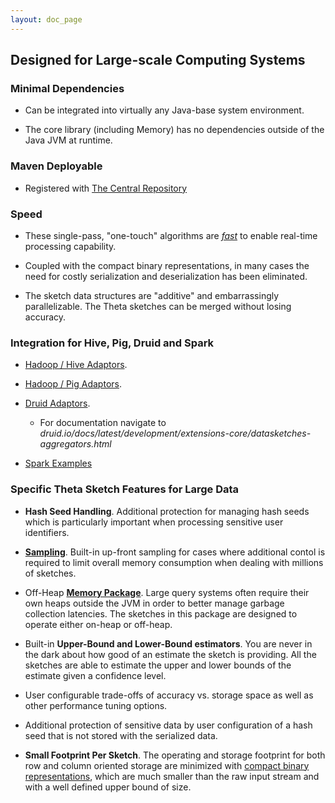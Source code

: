 ```yaml
---
layout: doc_page
---
```


## Designed for Large-scale Computing Systems

### Minimal Dependencies

* Can be integrated into virtually any Java-base system environment.
  
* The core library (including Memory) has no dependencies outside of the Java JVM at runtime.

### Maven Deployable

* Registered with <a href="https://search.maven.org/#search|ga|1|DataSketches">The Central Repository</a>

### Speed

* These single-pass, "one-touch" algorithms are <a href="{{site.docs_dir}}/Theta/ThetaUpdateSpeed.html"><i>fast</i></a> to enable real-time processing capability.
  
* Coupled with the compact binary representations, in many cases the need for costly serialization and deserialization has been eliminated.
  
* The sketch data structures are "additive" and embarrassingly parallelizable. The Theta sketches can be merged without losing accuracy.

### Integration for Hive, Pig, Druid and Spark

* <a href="https://github.com/DataSketches/sketches-hive/tree/master/src/main/java/org/apache/datasketches/hive">Hadoop / Hive Adaptors</a>.
  
* <a href="https://github.com/DataSketches/sketches-pig/tree/master/src/main/java/org/apache/datasketches/pig">Hadoop / Pig Adaptors</a>.
  
* <a href="https://github.com/druid-io/druid/tree/master/extensions-core/datasketches/src/main/java/io/druid/query/aggregation/datasketches">Druid Adaptors</a>.
  * For documentation navigate to <i>druid.io/docs/latest/development/extensions-core/datasketches-aggregators.html</i>
  
* <a href="{{site.docs_dir}}/Theta/ThetaSparkExample.html">Spark Examples</a> 

### Specific Theta Sketch Features for Large Data

* <b>Hash Seed Handling</b>. Additional protection for managing hash seeds which is 
particularly important when processing sensitive user identifiers.

* <a href="{{site.docs_dir}}/Theta/ThetaPSampling.html"><b>Sampling</b></a>. Built-in up-front sampling for cases where additional 
contol is required to limit overall memory consumption when dealing with millions of sketches.

* Off-Heap <a href="{{site.docs_dir}}/Memory/MemoryPackage.html"><b>Memory Package</b></a>. 
Large query systems often require their own heaps outside the JVM in order to better manage garbage collection latencies. 
The sketches in this package are designed to operate either on-heap or off-heap.

* Built-in <b>Upper-Bound and Lower-Bound estimators</b>. 
You are never in the dark about how good of an estimate the sketch is providing. 
All the sketches are able to estimate the upper and lower bounds of the estimate given a 
confidence level.

* User configurable trade-offs of accuracy vs. storage space as well as other performance 
tuning options.

* Additional protection of sensitive data by user configuration of a hash seed that is 
not stored with the serialized data.

* <b>Small Footprint Per Sketch</b>. The operating and storage footprint for both 
row and column oriented storage are minimized with 
<a href="{{site.docs_dir}}/Theta/ThetaSize.html">compact binary representations</a>, which are much smaller 
than the raw input stream and with a well defined upper bound of size.

